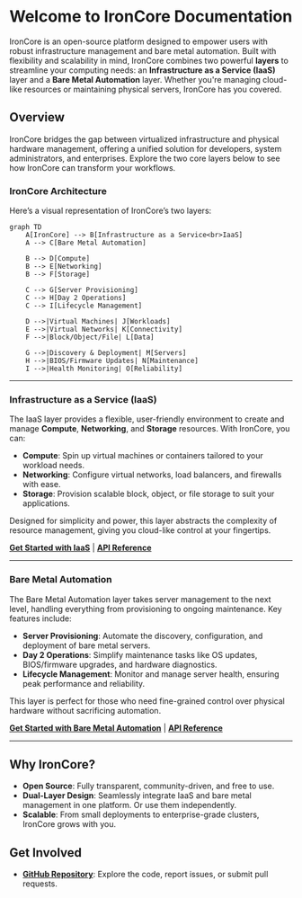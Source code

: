 # Welcome to IronCore Documentation

IronCore is an open-source platform designed to empower users with robust infrastructure management and bare metal 
automation. Built with flexibility and scalability in mind, IronCore combines two powerful **layers** to streamline 
your computing needs: an **Infrastructure as a Service (IaaS)** layer and a **Bare Metal Automation** layer. Whether 
you're managing cloud-like resources or maintaining physical servers, IronCore has you covered.

## Overview

IronCore bridges the gap between virtualized infrastructure and physical hardware management, offering a unified 
solution for developers, system administrators, and enterprises. Explore the two core layers below to see how IronCore
can transform your workflows.

### IronCore Architecture

Here’s a visual representation of IronCore’s two layers:

```mermaid
graph TD
    A[IronCore] --> B[Infrastructure as a Service<br>IaaS]
    A --> C[Bare Metal Automation]
    
    B --> D[Compute]
    B --> E[Networking]
    B --> F[Storage]
    
    C --> G[Server Provisioning]
    C --> H[Day 2 Operations]
    C --> I[Lifecycle Management]
    
    D -->|Virtual Machines| J[Workloads]
    E -->|Virtual Networks| K[Connectivity]
    F -->|Block/Object/File| L[Data]
    
    G -->|Discovery & Deployment| M[Servers]
    H -->|BIOS/Firmware Updates| N[Maintenance]
    I -->|Health Monitoring| O[Reliability]
```

---

### Infrastructure as a Service (IaaS)

The IaaS layer provides a flexible, user-friendly environment to create and manage **Compute**, **Networking**, and 
**Storage** resources. With IronCore, you can:

- **Compute**: Spin up virtual machines or containers tailored to your workload needs.
- **Networking**: Configure virtual networks, load balancers, and firewalls with ease.
- **Storage**: Provision scalable block, object, or file storage to suit your applications.

Designed for simplicity and power, this layer abstracts the complexity of resource management, giving you cloud-like 
control at your fingertips.

**[Get Started with IaaS](getting-started/iaas)** | **[API Reference](components/infrastructure-as-a-service/ironcore/api-reference/overview/)**

---

### Bare Metal Automation

The Bare Metal Automation layer takes server management to the next level, handling everything from provisioning to ongoing maintenance. Key features include:

- **Server Provisioning**: Automate the discovery, configuration, and deployment of bare metal servers.
- **Day 2 Operations**: Simplify maintenance tasks like OS updates, BIOS/firmware upgrades, and hardware diagnostics.
- **Lifecycle Management**: Monitor and manage server health, ensuring peak performance and reliability.

This layer is perfect for those who need fine-grained control over physical hardware without sacrificing automation.

**[Get Started with Bare Metal Automation](getting-started/baremetal)** | **[API Reference](components/bare-metal-management/metal-operator/api-reference/api/)**

---

## Why IronCore?

- **Open Source**: Fully transparent, community-driven, and free to use.
- **Dual-Layer Design**: Seamlessly integrate IaaS and bare metal management in one platform. Or use them independently.
- **Scalable**: From small deployments to enterprise-grade clusters, IronCore grows with you.

## Get Involved

- **[GitHub Repository](https://github.com/ironcore-dev)**: Explore the code, report issues, or submit pull requests.
